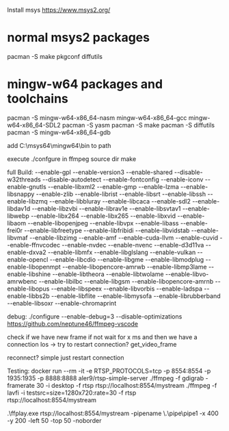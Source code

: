 


Install msys https://www.msys2.org/

# normal msys2 packages
pacman -S make pkgconf diffutils

# mingw-w64 packages and toolchains
pacman -S mingw-w64-x86_64-nasm mingw-w64-x86_64-gcc mingw-w64-x86_64-SDL2
pacman -S yasm
pacman -S make
pacman -S diffutils
pacman -S mingw-w64-x86_64-gdb


add C:\msys64\mingw64\bin to path

execute ./confgure in ffmpeg source dir
make

full Build: 
    --enable-gpl --enable-version3 --enable-shared --disable-w32threads --disable-autodetect --enable-fontconfig  --enable-iconv --enable-gnutls --enable-libxml2 --enable-gmp --enable-lzma --enable-libsnappy --enable-zlib --enable-librist --enable-libsrt --enable-libssh --enable-libzmq --enable-libbluray --enable-libcaca --enable-sdl2 --enable-libdav1d --enable-libzvbi --enable-librav1e --enable-libsvtav1 --enable-libwebp --enable-libx264 --enable-libx265 --enable-libxvid --enable-libaom --enable-libopenjpeg --enable-libvpx --enable-libass --enable-frei0r --enable-libfreetype --enable-libfribidi --enable-libvidstab --enable-libvmaf --enable-libzimg --enable-amf --enable-cuda-llvm --enable-cuvid --enable-ffnvcodec --enable-nvdec --enable-nvenc --enable-d3d11va --enable-dxva2 --enable-libmfx --enable-libglslang --enable-vulkan --enable-opencl --enable-libcdio --enable-libgme --enable-libmodplug --enable-libopenmpt --enable-libopencore-amrwb --enable-libmp3lame --enable-libshine --enable-libtheora --enable-libtwolame --enable-libvo-amrwbenc --enable-libilbc --enable-libgsm --enable-libopencore-amrnb --enable-libopus --enable-libspeex --enable-libvorbis --enable-ladspa --enable-libbs2b --enable-libflite --enable-libmysofa --enable-librubberband --enable-libsoxr --enable-chromaprint



debug:  ./configure --enable-debug=3 --disable-optimizations
https://github.com/neptune46/ffmpeg-vscode



check if we have new frame if not wait for x ms and then we have a connection los -> try to restart connection?
get_video_frame

reconnect? simple just restart connection


Testing:
docker run --rm -it -e RTSP_PROTOCOLS=tcp -p 8554:8554 -p 1935:1935 -p 8888:8888 aler9/rtsp-simple-server
./ffmpeg -f gdigrab -framerate 30 -i desktop -f rtsp rtsp://localhost:8554/mystream
./ffmpeg -f lavfi -i testsrc=size=1280x720:rate=30 -f rtsp rtsp://localhost:8554/mystream

.\ffplay.exe rtsp://localhost:8554/mystream -pipename \\.\\pipe\\pipe1 -x 400 -y 200 -left 50 -top 50 -noborder